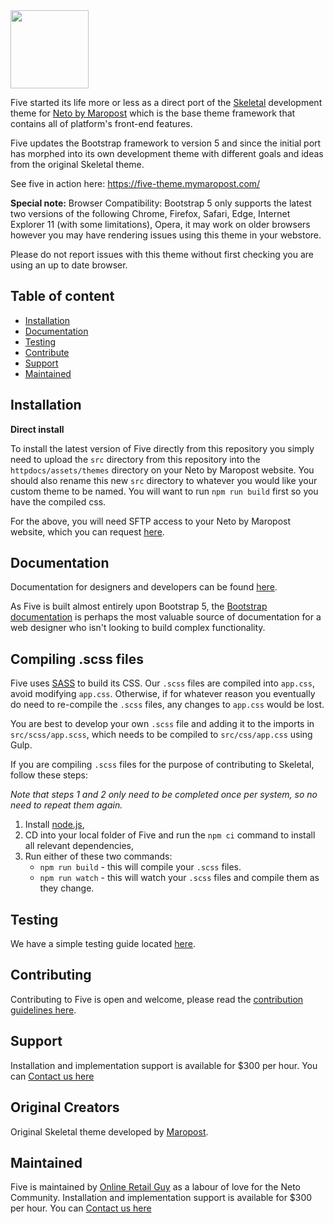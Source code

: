 
<img width="125" src="https://onlineretailguy.neto.com.au/assets/images/five-logo.png">

Five started its life more or less as a direct port  of the [Skeletal](https://github.com/NetoECommerce/Skeletal) development theme for [Neto by Maropost](https://www.netohq.com/) which is the base theme framework that contains all of platform's front-end features. 

Five updates the Bootstrap framework to version 5 and since the initial port has morphed into its own development theme with different goals and ideas from the original Skeletal theme.

See five in action here: https://five-theme.mymaropost.com/

**Special note:** Browser Compatibility: Bootstrap 5 only supports the latest two versions of the following Chrome, Firefox, Safari, Edge, Internet Explorer 11 (with some limitations), Opera, it may work on older browsers however you may have rendering issues using this theme in your webstore.

Please do not report issues with this theme without first checking you are using an up to date browser.

## Table of content

- [Installation](#installation)
- [Documentation](#documentation)
- [Testing](#testing)
- [Contribute](#contribute)
- [Support](#support)
- [Maintained](#maintained)

## Installation

**Direct install**

To install the latest version of Five directly from this repository you simply need to upload the `src` directory from this repository into the `httpdocs/assets/themes` directory on your Neto by Maropost website. You should also rename this new `src` directory to whatever you would like your custom theme to be named. You will want to run `npm run build` first so you have the compiled css. 

For the above, you will need SFTP access to your Neto by Maropost website, which you can request [here](https://forms.neto.com.au/design/requestftp.html).

## Documentation

Documentation for designers and developers can be found [here](https://developers.maropost.com/documentation/web-designers/getting-started).

As Five is built almost entirely upon Bootstrap 5, the [Bootstrap documentation](https://getbootstrap.com/docs/5.0/getting-started/introduction/) is perhaps the most valuable source of documentation for a web designer who isn't looking to build complex functionality.

## Compiling .scss files

Five uses [SASS](https://sass-lang.com/) to build its CSS. Our `.scss` files are compiled into `app.css`, avoid modifying `app.css`. Otherwise, if for whatever reason you eventually do need to re-compile the `.scss` files, any changes to `app.css` would be lost. 

You are best to develop your own `.scss` file and adding it to the imports in `src/scss/app.scss`, which needs to be compiled to `src/css/app.css` using Gulp.

If you are compiling `.scss` files for the purpose of contributing to Skeletal, follow these steps:

_Note that steps 1 and 2 only need to be completed once per system, so no need to repeat them again._

1. Install [node.js](https://nodejs.org/),
2. CD into your local folder of Five and run the `npm ci` command to install all relevant dependencies,
3. Run either of these two commands:
    - `npm run build` - this will compile your `.scss` files.
    - `npm run watch` - this will watch your `.scss` files and compile them as they change.

## Testing

We have a simple testing guide located [here](/testing.md).

## Contributing

Contributing to Five is open and welcome, please read the [contribution guidelines here](/CONTRIBUTING.md).

## Support

Installation and implementation support is available for $300 per hour. You can [Contact us here](https://www.onlineretailguy.com.au/contact)

## Original Creators

Original Skeletal theme developed by [Maropost](https://www.netohq.com/).

## Maintained

Five is maintained by [Online Retail Guy](https://www.onlineretailguy.com.au/) as a labour of love for the Neto Community. Installation and implementation support is available for $300 per hour. You can [Contact us here](https://www.onlineretailguy.com.au/contact)
